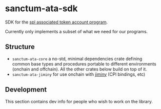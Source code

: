 # sanctum-ata-sdk

SDK for the [spl associated token account program](https://docs.rs/spl-associated-token-account).

Currently only implements a subset of what we need for our programs.

## Structure

- `sanctum-ata-core` a no-std, minimal dependencies crate defining common base types and procedures portable to different environments (onchain and offchain). All the other crates below build on top of it.
- `sanctum-ata-jiminy` for use onchain with [jiminy](https://github.com/igneous-labs/jiminy) (CPI bindings, etc)

## Development

This section contains dev info for people who wish to work on the library.

